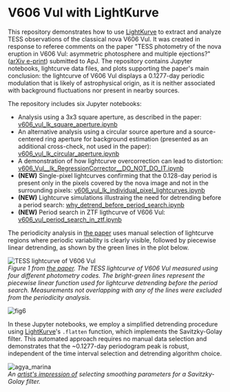 # V606 Vul with LightKurve
This repository demonstrates how to use [LightKurve](https://github.com/lightkurve/lightkurve) to extract and analyze TESS observations of the classical nova V606 Vul.
It was created in response to referee comments on the paper "TESS photometry of the nova eruption in V606 Vul: asymmetric photosphere and multiple ejections?" 
([arXiv e-print](https://arxiv.org/abs/2311.04903)) submitted to ApJ. The repository contains Jupyter notebooks, lightcurve data files, and plots supporting the paper's main conclusion: 
the lightcurve of V606 Vul displays a 0.1277-day periodic modulation that is likely of astrophysical origin, as it is neither associated with background fluctuations nor present in nearby sources.

The repository includes six Jupyter notebooks:
* Analysis using a 3x3 square aperture, as described in the paper: [v606_vul_lk_square_aperture.ipynb](v606_vul_lk_square_aperture.ipynb)
* An alternative analysis using a circular source aperture and a source-centered ring aperture for background estimation (presented as an additional cross-check, not used in the paper): [v606_vul_lk_circular_aperture.ipynb](v606_vul_lk_circular_aperture.ipynb)
* A demonstration of how lightcurve overcorrection can lead to distortion: [v606_Vul__lk_RegressionCorrector__DO_NOT_DO_IT.ipynb](v606_Vul__lk_RegressionCorrector__DO_NOT_DO_IT.ipynb)
* **(NEW)** Single-pixel lightcurves confirming that the 0.128-day period is present only in the pixels covered by the nova image and not in the surrounding pixels: [v606_vul_lk_individual_pixel_lightcurves.ipynb](v606_vul_lk_individual_pixel_lightcurves.ipynb)
* **(NEW)** Lightcurve simulations illustraing the need for detrending before a period search: [why_detrend_before_period_search.ipynb](why_detrend_before_period_search.ipynb)
* **(NEW)** Period search in ZTF ligthcurve of V606 Vul: [v606_vul_period_search_in_ztf.ipynb](v606_vul_period_search_in_ztf.ipynb)

The periodicity analysis in [the paper](https://arxiv.org/abs/2311.04903) uses manual selection of lightcurve regions where periodic variability is clearly visible, followed by piecewise linear detrending, as shown by the green lines in the plot below.

![TESS lightcurve of V606 Vul](https://github.com/user-attachments/assets/943df569-cddc-4692-aa0c-bedb940d2b81)  
*Figure 1 from [the paper](https://arxiv.org/abs/2311.04903). The TESS lightcurve of V606 Vul measured using four different photometry codes. The bright-green lines represent the piecewise linear function used for lightcurve detrending before the period search. Measurements not overlapping with any of the lines were excluded from the periodicity analysis.*

![fig6](https://github.com/user-attachments/assets/a3cad3c4-5506-4f12-b298-ced0a18f8a40)

In these Jupyter notebooks, we employ a simplified detrending procedure using [LightKurve](https://github.com/lightkurve/lightkurve)'s `.flatten` function, which implements the Savitzky-Golay filter. This automated approach requires no manual data selection and demonstrates that the ~0.1277-day periodogram peak is robust, independent of the time interval selection and detrending algorithm choice.

![agya_marina](https://github.com/user-attachments/assets/b61cb2de-bf69-49f4-8fae-a0ef325bafe8)  
*An [artist's impression of](https://en.wikipedia.org/wiki/Margaret_the_Virgin#Iconography) selecting smoothing parameters for a Savitzky-Golay filter.*
